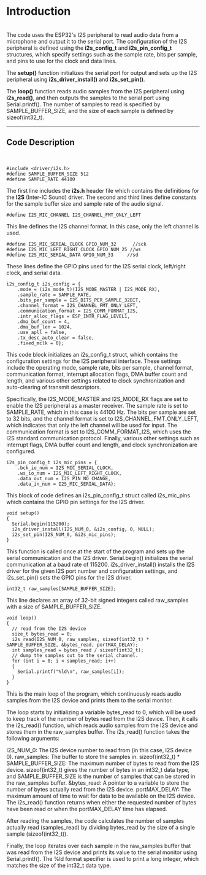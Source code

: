 <h1>Introduction</h1><br>
The code uses the ESP32's I2S peripheral to read audio data from a microphone and output it to the serial port. The configuration of the I2S peripheral is defined using the <b>i2s_config_t</b> and <b>i2s_pin_config_t</b> structures, which specify settings such as the sample rate, bits per sample, and pins to use for the clock and data lines.

The <b>setup()</b> function initializes the serial port for output and sets up the I2S peripheral using <b>i2s_driver_install()</b> and <b>i2s_set_pin()</b>.

The <b>loop()</b> function reads audio samples from the I2S peripheral using <b>i2s_read()</b>, and then outputs the samples to the serial port using Serial.printf(). The number of samples to read is specified by SAMPLE_BUFFER_SIZE, and the size of each sample is defined by sizeof(int32_t).<hr>

<h2>Code Description</h2><br>

```
#include <driver/i2s.h>
#define SAMPLE_BUFFER_SIZE 512
#define SAMPLE_RATE 44100
```
The first line includes the <b>i2s.h</b> header file which contains the definitions for the <b>I2S</b> (Inter-IC Sound) driver.
The second and third lines define constants for the sample buffer size and sample rate of the audio signal.

```
#define I2S_MIC_CHANNEL I2S_CHANNEL_FMT_ONLY_LEFT
```
This line defines the I2S channel format. In this case, only the left channel is used.

```
#define I2S_MIC_SERIAL_CLOCK GPIO_NUM_32      //sck
#define I2S_MIC_LEFT_RIGHT_CLOCK GPIO_NUM_25 //ws
#define I2S_MIC_SERIAL_DATA GPIO_NUM_33     //sd
```
These lines define the GPIO pins used for the I2S serial clock, left/right clock, and serial data.

```
i2s_config_t i2s_config = {
    .mode = (i2s_mode_t)(I2S_MODE_MASTER | I2S_MODE_RX),
    .sample_rate = SAMPLE_RATE,
    .bits_per_sample = I2S_BITS_PER_SAMPLE_32BIT,
    .channel_format = I2S_CHANNEL_FMT_ONLY_LEFT,
    .communication_format = I2S_COMM_FORMAT_I2S,
    .intr_alloc_flags = ESP_INTR_FLAG_LEVEL1,
    .dma_buf_count = 4,
    .dma_buf_len = 1024,
    .use_apll = false,
    .tx_desc_auto_clear = false,
    .fixed_mclk = 0};
```
This code block initializes an i2s_config_t struct, which contains the configuration settings for the I2S peripheral interface. 
These settings include the operating mode, sample rate, bits per sample, channel format, communication format, interrupt allocation flags, 
DMA buffer count and length, and various other settings related to clock synchronization and auto-clearing of transmit descriptors.

Specifically, the I2S_MODE_MASTER and I2S_MODE_RX flags are set to enable the I2S peripheral as a master receiver. The sample rate
is set to SAMPLE_RATE, which in this case is 44100 Hz. The bits per sample are set to 32 bits, and the channel format is set to 
I2S_CHANNEL_FMT_ONLY_LEFT, which indicates that only the left channel will be used for input. The communication format is set to 
I2S_COMM_FORMAT_I2S, which uses the I2S standard communication protocol. Finally, various other settings such as interrupt flags, 
DMA buffer count and length, and clock synchronization are configured.

```
i2s_pin_config_t i2s_mic_pins = {
    .bck_io_num = I2S_MIC_SERIAL_CLOCK,
    .ws_io_num = I2S_MIC_LEFT_RIGHT_CLOCK,
    .data_out_num = I2S_PIN_NO_CHANGE,
    .data_in_num = I2S_MIC_SERIAL_DATA};
```
This block of code defines an i2s_pin_config_t struct called i2s_mic_pins which contains the GPIO pin settings for the I2S driver.

```
void setup()
{
  Serial.begin(115200);
  i2s_driver_install(I2S_NUM_0, &i2s_config, 0, NULL);
  i2s_set_pin(I2S_NUM_0, &i2s_mic_pins);
}
```
This function is called once at the start of the program and sets up the serial communication and the I2S driver. Serial.begin() initializes the serial communication at a baud rate of 115200. i2s_driver_install() installs the I2S driver for the given I2S port number and configuration settings, and i2s_set_pin() sets the GPIO pins for the I2S driver.

```
int32_t raw_samples[SAMPLE_BUFFER_SIZE];
```
This line declares an array of 32-bit signed integers called raw_samples with a size of SAMPLE_BUFFER_SIZE.

```
void loop()
{
  // read from the I2S device
  size_t bytes_read = 0;
  i2s_read(I2S_NUM_0, raw_samples, sizeof(int32_t) * SAMPLE_BUFFER_SIZE, &bytes_read, portMAX_DELAY);
  int samples_read = bytes_read / sizeof(int32_t);
  // dump the samples out to the serial channel.
  for (int i = 0; i < samples_read; i++)
  {
    Serial.printf("%ld\n", raw_samples[i]);
  }
}
```
This is the main loop of the program, which continuously reads audio samples from the I2S device and prints them to the serial monitor.

The loop starts by initializing a variable bytes_read to 0, which will be used to keep track of the number of bytes read from the I2S device. 
Then, it calls the i2s_read() function, which reads audio samples from the I2S device and stores them in the raw_samples buffer.
The i2s_read() function takes the following arguments:

I2S_NUM_0: The I2S device number to read from (in this case, I2S device 0).
raw_samples: The buffer to store the samples in.
sizeof(int32_t) * SAMPLE_BUFFER_SIZE: The maximum number of bytes to read from the I2S device. sizeof(int32_t) gives the number of bytes in an int32_t data type, and SAMPLE_BUFFER_SIZE is the number of samples that can be stored in the raw_samples buffer.
&bytes_read: A pointer to a variable to store the number of bytes actually read from the I2S device.
portMAX_DELAY: The maximum amount of time to wait for data to be available on the I2S device.
The i2s_read() function returns when either the requested number of bytes have been read or when the portMAX_DELAY time has elapsed.

After reading the samples, the code calculates the number of samples actually read (samples_read) by dividing bytes_read by the size of a single sample (sizeof(int32_t)).

Finally, the loop iterates over each sample in the raw_samples buffer that was read from the I2S device and prints its value to the serial monitor using Serial.printf(). The %ld format specifier is used to print a long integer, which matches the size of the int32_t data type.
